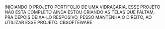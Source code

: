 INICIANDO O PROJETO PORTIFOLIO DE UMA VIDRAÇARIA, ESSE PROJETO NÃO ESTA COMPLETO
AINDA ESTOU CRIANDO AS TELAS QUE FALTAM, PRA DEPOIS DEIXA-LO RESPOSIVO, PESSO MANTENHA 
O DIREITO, AO UTILIZAR ESSE PROJETO. CBSOFTEWARE